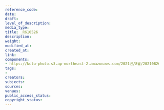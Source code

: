 ```yaml
---
reference_code: 
date: 
draft: 
level_of_description: 
media_type: 
title: _R610526
description: 
weight: 
modified_at: 
created_at: 
link: 
components:
- https://kctu-photo.s3.ap-northeast-2.amazonaws.com/2021년/8월/20210826_하반기+총파업+대장정_강원/_R610526.jpg
tags:
- 
creators: 
subjects: 
sources: 
venues: 
public_access_status: 
copyright_status: 
---
```

